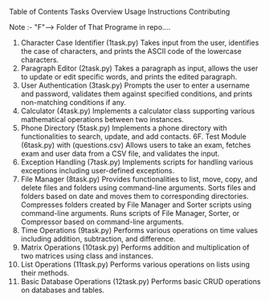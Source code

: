 Table of Contents
Tasks Overview
Usage Instructions
Contributing

Note :- "F"--> Folder of That Programe in repo....

1. Character Case Identifier (1task.py)
Takes input from the user, identifies the case of characters, and prints the ASCII code of the lowercase characters.
2. Paragraph Editor (2task.py)
Takes a paragraph as input, allows the user to update or edit specific words, and prints the edited paragraph.
3. User Authentication (3task.py)
Prompts the user to enter a username and password, validates them against specified conditions, and prints non-matching conditions if any.
4. Calculator (4task.py)
Implements a calculator class supporting various mathematical operations between two instances.
5. Phone Directory (5task.py)
Implements a phone directory with functionalities to search, update, and add contacts.
6F. Test Module (6task.py) with (questions.csv)
Allows users to take an exam, fetches exam and user data from a CSV file, and validates the input.
7. Exception Handling (7task.py)
Implements scripts for handling various exceptions including user-defined exceptions.
8. File Manager (8task.py)
Provides functionalities to list, move, copy, and delete files and folders using command-line arguments.
Sorts files and folders based on date and moves them to corresponding directories.
Compresses folders created by File Manager and Sorter scripts using command-line arguments.
Runs scripts of File Manager, Sorter, or Compressor based on command-line arguments.
9. Time Operations (9task.py)
Performs various operations on time values including addition, subtraction, and difference.
10. Matrix Operations (10task.py)
Performs addition and multiplication of two matrices using class and instances.
11. List Operations (11task.py)
Performs various operations on lists using their methods.
12. Basic Database Operations (12task.py)
Performs basic CRUD operations on databases and tables.
